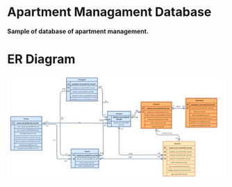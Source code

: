 # Apartment Managament Database

**Sample of database of apartment management.**

# ER Diagram 
![ER diagram](https://github.com/hopeffy/apartment-managament-database/blob/main/images/ER-diagram.jpg)


